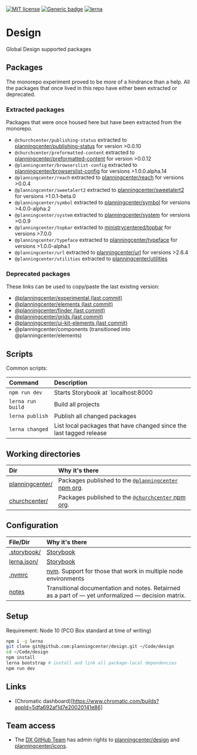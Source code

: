 [![MIT license](https://img.shields.io/badge/License-MIT-blue.svg)](https://lbesson.mit-license.org/)
[![Generic badge](https://img.shields.io/badge/maintained%20by-global%20design-green.svg)](https://shields.io/)
[![lerna](https://img.shields.io/badge/maintained%20with-lerna-cc00ff.svg)](https://lernajs.io/)

# Design

Global Design supported packages

## Packages

The monorepo experiment proved to be more of a hindrance than a help.
All the packages that once lived in this repo have either been extracted or deprecated.

### Extracted packages

Packages that were once housed here but have been extracted from the monorepo.

- `@churchcenter/publishing-status` extracted to [planningcenter/publishing-status](https://github.com/planningcenter/publishing-status) for version >0.0.10
- `@churchcenter/preformatted-content` extracted to [planningcenter/preformatted-content](https://github.com/planningcenter/preformatted-content) for version >0.0.12
- `@planningcenter/browserslist-config` extracted to [planningcenter/browserslist-config](https://github.com/planningcenter/browserslist-config) for versions >1.0.0.alpha.14
- `@planningcenter/reach` extracted to [planningcenter/reach](https://github.com/planningcenter/reach) for versions >0.0.4
- `@planningcenter/sweetalert2` extracted to [planningcenter/sweetalert2](https://github.com/planningcenter/sweetalert2) for versions >1.0.1-beta.0
- `@planningcenter/symbol` extracted to [planningcenter/symbol](https://github.com/planningcenter/symbol) for versions >4.0.0-alpha.2
- `@planningcenter/system` extracted to [planningcenter/system](https://github.com/planningcenter/system) for versions >0.0.9
- `@planningcenter/topbar` extracted to [ministrycentered/topbar](https://github.com/ministrycentered/topbar) for versions >7.0.0
- `@planningcenter/typeface` extracted to [planningcenter/typeface](https://github.com/planningcenter/typeface) for versions >1.0.0-alpha.1
- `@planningcenter/url` extracted to [planningcenter/url](https://github.com/planningcenter/url) for versions >2.6.4
- `@planningcenter/utilities` extracted to [planningcenter/utilities](https://github.com/planningcenter/utilities)

### Deprecated packages

These links can be used to copy/paste the last existing version:

- [@planningcenter/experimental (last commit)](https://github.com/planningcenter/design/tree/aaa70764f6757814d14854fc019f65480d317e1a/planningcenter/experimental)
- [@planningcenter/elements (last commit)](https://github.com/planningcenter/design/tree/d3f73716af61a197d9a6a59708b233e8aa5b869d/planningcenter/elements)
- [@planningcenter/finder (last commit)](https://github.com/planningcenter/design/tree/aaa70764f6757814d14854fc019f65480d317e1a/planningcenter/finder)
- [@planningcenter/grids (last commit)](https://github.com/planningcenter/design/tree/f2327bd7e02e750aedb3b88dc5fcf680eca738b8/planningcenter/grids)
- [@planningcenter/ui-kit-elements (last commit)](https://github.com/planningcenter/design/tree/aaa70764f6757814d14854fc019f65480d317e1a/planningcenter/ui-kit-elements)
- @planningcenter/components (transitioned into @planningcenter/elements)

## Scripts

Common scripts:

| Command           | Description                                                         |
| :---------------- | :------------------------------------------------------------------ |
| `npm run dev`     | Starts Storybook at `localhost:8000                                 |
| `lerna run build` | Build all projects                                                  |
| `lerna publish`   | Publish all changed packages                                        |
| `lerna changed`   | List local packages that have changed since the last tagged release |

## Working directories

| Dir                               | Why it's there                                                                                   |
| :-------------------------------- | :----------------------------------------------------------------------------------------------- |
| [planningcenter/](/planningceter) | Packages published to the [`@planningcenter` npm org](https://www.npmjs.com/org/planningcenter). |
| [churchcenter/](/churchcenter)    | Packages published to the [`@churchcenter` npm org](https://www.npmjs.com/org/churchcenter).     |

## Configuration

| File/Dir                   | Why it's there                                                                                     |
| :------------------------- | :------------------------------------------------------------------------------------------------- |
| [.storybook/](.storybook/) | [Storybook](https://storybook.js.org)                                                              |
| [lerna.json/](lerna.json)  | [Storybook](https://lerna.js.org)                                                                  |
| [.nvmrc](.nvmrc)           | [nvm](github.com/nvm-sh/nvm). Support for those that work in multiple node environments            |
| [notes](./notes)           | Transitional documentation and notes. Retairned as a part of — yet unformalized — decision matrix. |

## Setup

Requirement: Node 10 (PCO Box standard at time of writing)

```bash
npm i -g lerna
git clone git@github.com:planningcenter/design.git ~/Code/design
cd ~/Code/design
npm install
lerna bootstrap # install and link all package-local dependencies
npm run dev
```

## Links

- (Chromatic dashboard)[https://www.chromatic.com/builds?appId=5dfa692af1d7e20020141e86]

## Team access

- The [DX GitHub Team](https://github.com/orgs/planningcenter/teams/dx/edit) has admin rights to [planningcenter/design](https://github.com/planningcenter/design) and [planningcenter/icons](https://github.com/planningcenter/icons/).
